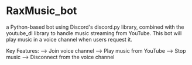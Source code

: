 # RaxMusic_bot
a Python-based bot using Discord's discord.py library, combined with the youtube_dl library to handle music streaming from YouTube. This bot will play music in a voice channel when users request it.


Key Features:
-->  Join voice channel
-->  Play music from YouTube
-->  Stop music
-->  Disconnect from the voice channel

